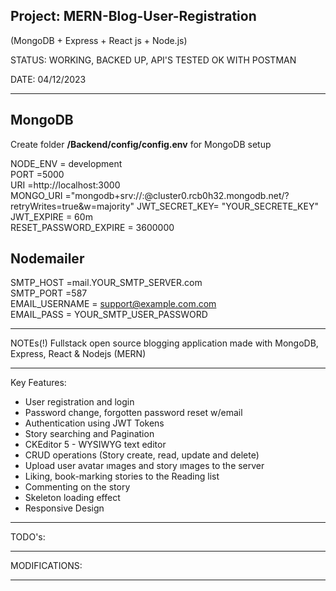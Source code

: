 <h2><b>Project: MERN-Blog-User-Registration</b></h2>

(MongoDB + Express + React js + Node.js)



STATUS: WORKING, BACKED UP, API'S TESTED OK WITH POSTMAN

DATE: 04/12/2023

<hr/>

<h2>MongoDB</h2>

Create folder <b>/Backend/config/config.env</b> for MongoDB setup

NODE_ENV = development<br />
PORT =5000<br />
URI =http://localhost:3000<br />
MONGO_URI ="mongodb+srv://<dbusername>:<dbpassword>@cluster0.rcb0h32.mongodb.net/<dbname>?retryWrites=true&w=majority"
JWT_SECRET_KEY= "YOUR_SECRETE_KEY"<br />
JWT_EXPIRE = 60m<br />
RESET_PASSWORD_EXPIRE = 3600000<br /> 

<h2>Nodemailer</h2>

SMTP_HOST =mail.YOUR_SMTP_SERVER.com<br />
SMTP_PORT =587<br />
EMAIL_USERNAME = support@example.com.com<br />
EMAIL_PASS = YOUR_SMTP_USER_PASSWORD<br />

----------------------------------------------------------------------------------------------------

NOTEs(!)
Fullstack open source blogging application made with MongoDB, Express, React & Nodejs (MERN)

----------------------------------------------------------------------------------------------------

Key Features:
* User registration and login
* Password change, forgotten password reset w/email
* Authentication using JWT Tokens
* Story searching and Pagination
* CKEditor 5 - WYSIWYG text editor
* CRUD operations (Story create, read, update and delete)
* Upload user avatar ımages and story ımages to the server
* Liking, book-marking stories to the Reading list
* Commenting on the story
* Skeleton loading effect
* Responsive Design

----------------------------------------------------------------------------------------------------

TODO's:

----------------------------------------------------------------------------------------------------

MODIFICATIONS:

----------------------------------------------------------------------------------------------------















